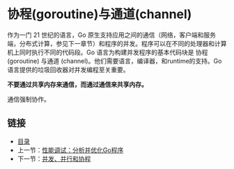 # 协程(goroutine)与通道(channel)

作为一门 21 世纪的语言，Go 原生支持应用之间的通信（网络，客户端和服务端，分布式计算，参见下一章节）和程序的并发。程序可以在不同的处理器和计算机上同时执行不同的代码段。Go 语言为构建并发程序的基本代码块是 协程 (goroutine) 与通道 (channel)。他们需要语言，编译器，和runtime的支持。Go 语言提供的垃圾回收器对并发编程至关重要。

**不要通过共享内存来通信，而通过通信来共享内存。**

通信强制协作。

## 链接

- [目录](README.md)
- 上一节：[性能调试：分析并优化Go程序](./性能调试：分析并优化Go程序.md)
- 下一节：[并发、并行和协程](./并发、并行和协程.md)

